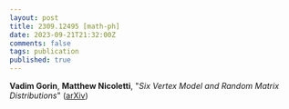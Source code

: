 ```yaml
---
layout: post
title: 2309.12495 [math-ph]
date: 2023-09-21T21:32:00Z
comments: false
tags: publication
published: true
---
```


<b>Vadim Gorin</b>, <b>Matthew Nicoletti</b>, "<i>Six Vertex Model and Random Matrix Distributions</i>" ([arXiv](http://arxiv.org/abs/2309.12495v1))
